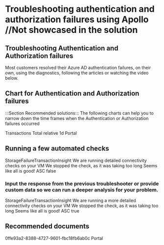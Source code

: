 <properties
pageTitle="RBAC Authentication Common Solutions"
description="RBAC Authentication Common Solutions"
ms.author="annayak"
displayOrder=""
articleId="rbac_authentication_apollo_common_solutions"
selfHelpType="Apollo"
supportTopicIds="32678715,32679285,32679292,32679299"
productPesIds="15629,16459,16598,16462,16461"
cloudEnvironments="public"
ownershipId="StorageMediaEdge_XStore"
/>


# Troubleshooting authentication and authorization failures using Apollo //Not showcased in the solution

## Troubleshooting Authentication and Authorization failures

Most customers resolved their Azure AD authentication failures, on their own, using the diagnostics, following the articles or watching the video below.

## Chart for Authentication and Authorization failures
:::Section Recommended solutions:::
The following charts can help you to narrow down the time frames when the Authentication or Authorization failures occurred

<metric>
<name>Transactions</name>
<aggregationType>Total</aggregationType>
<timeSpanType>relative</ timeSpanType >
<timeSpanDuration>1d</timeSpanDuration>
<title>Storage Authentication and Authorization Failure</title>
<client>Portal</client>
</metric>

## Running a few automated checks

<Insight>
<symptomId>StorageFailureTransactionInsight</symptomId>
<executionText>We are running detailed connectivity checks on your VM</executionText>
<timeoutText>We stopped the check, as it was taking too long</timeoutText>
<noResultText>Seems like all is good!</noResultText>
<client>ASC</client>
<additionalInputsReq>false</additionalInputsReq>
</Insight>


### Input the response from the previous troubleshooter or provide custom data so we can run a deeper analysis for your problem.


<Insight>
<symptomId>StorageFailureTransactionInsight</symptomId>
<executionText>We are running a more detailed connectivity checks on your VM</executionText>
<timeoutText>We stopped the check, as it was taking too long</timeoutText>
<noResultText>Seems like all is good!</noResultText>
<client>ASC</client>
<additionalInputsReq>true</additionalInputsReq>
</Insight>


## Recommended documents

<CommonSolution>
<articleId>0ffe93a2-8388-4727-9601-fbc18fb6ab0c</articleId>
<client>Portal</client>
</CommonSolution>